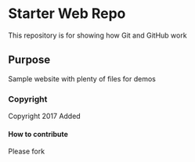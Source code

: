# Starter Web Repo

This repository is for showing how Git and GitHub work

## Purpose

Sample website with plenty of files for demos

### Copyright

Copyright 2017 Added


#### How to contribute

Please fork
